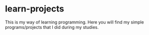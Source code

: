 # learn-projects
This is my way of learning programming. Here you will find my simple programs/projects that I did during my studies.
